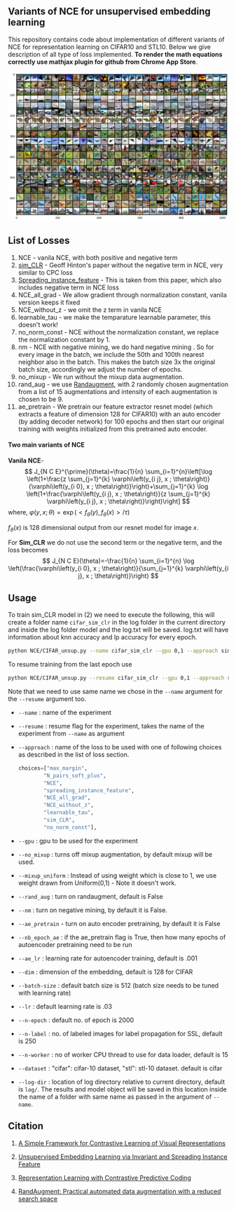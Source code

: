 ## Variants of NCE for unsupervised embedding learning 

This repository contains code about implementation of different variants of NCE for representation learning on CIFAR10 and STL10. Below we give description of all type of loss implemented. **To render the math equations correctly use mathjax plugin for github from Chrome App Store**. 

<img src="./fig/download.png" width="1000">

## List of Losses

1. NCE - vanila NCE, with both positive and negative term
2. [sim_CLR](https://arxiv.org/pdf/2002.05709.pdf) - Geoff Hinton's paper without the negative term in NCE, very similar to CPC loss
3. [Spreading_instance_feature](https://arxiv.org/pdf/1904.03436.pdf) - This is taken from this paper, which also includes negative term in NCE loss
4. NCE_all_grad - We allow gradient through normalization constant, vanila version keeps it fixed
5. NCE_without_z - we omit the z term in vanila NCE
6. learnable_tau - we make the temparature learnable parameter, this doesn't work!
7. no_norm_const - NCE without the normalization constant, we replace the normalization constant by 1.
8. nm - NCE with negative mining, we do hard negative mining . So for every image in the batch, we include the 50th and 100th nearest neighbor also in the batch. This makes the batch size 3x the original batch size, accordingly we adjust the number of epochs.
9. no_mixup - We run without the mixup data augmentation. 
10. rand_aug -  we use [Randaugment](https://arxiv.org/pdf/1909.13719.pdf), with 2 randomly chosen augmentation from a list of 15 augmentations and intensity of each augmentation is chosen to be 9.
11. ae_pretrain - We pretrain our feature extractor resnet model (which extracts a feature of dimension 128 for CIFAR10) with an auto encoder (by adding decoder network) for 100 epochs and then start our original training with weights initialized from this pretrained auto encoder.

#### Two main variants of NCE

**Vanila NCE**- 
$$
J_{N C E}^{\prime}(\theta)=\frac{1}{n} \sum_{i=1}^{n}\left[\log \left(1+\frac{z \sum_{j=1}^{k} \varphi\left(y_{i j}, x ; \theta\right)}{\varphi\left(y_{i 0}, x ; \theta\right)}\right)+\sum_{j=1}^{k} \log \left(1+\frac{\varphi\left(y_{i j}, x ; \theta\right)}{z \sum_{j=1}^{k} \varphi\left(y_{i j}, x ; \theta\right)}\right)\right]
$$
where, $\varphi(y, x ; \theta)=\exp \left(<f_{\theta}(y), f_{\theta}(x)>/ \tau\right)$

$f_{\theta}(x)$ is 128 dimensional output from our resnet model for image $x$. 

For **Sim_CLR** we do not use the second term or the negative term, and the loss becomes
$$
J_{N C E}(\theta)=-\frac{1}{n} \sum_{i=1}^{n} \log \left(\frac{\varphi\left(y_{i 0}, x ; \theta\right)}{\sum_{j=1}^{k} \varphi\left(y_{i j}, x ; \theta\right)}\right)
$$

## Usage

To train sim_CLR model in (2) we need to execute the following, this will create a folder name `cifar_sim_clr` in the log folder in the current directory and inside the log folder model and the log.txt will be saved. log.txt will have information about knn accuracy and lp accuracy for every epoch. 

```bash
python NCE/CIFAR_unsup.py --name cifar_sim_clr --gpu 0,1 --approach sim_CLR
```

To resume training from the last epoch use

```bash
python NCE/CIFAR_unsup.py --resume cifar_sim_clr --gpu 0,1 --approach sim_CLR
```

Note that we need to use same name we chose in the `--name` argument for the `--resume` argument too.



- `--name` : name of the experiment 

- `--resume` : resume flag for the experiment, takes the name of the experiment from `--name` as argument

- `--approach` : name of the loss to be used with one of following choices as described in the list of loss section. 

  ```python
  choices=["max_margin",
          "N_pairs_soft_plus",
          "NCE",
          "spreading_instance_feature",
          "NCE_all_grad",
          "NCE_without_z",
          "learnable_tau",
          "sim_CLR",
          "no_norm_const"],
  ```

- `--gpu` : gpu to be used for the experiment

- `--no_mixup` : turns off mixup augmentation, by default mixup will be used.

- `--mixup_uniform` : Instead of using weight which is close to 1, we use weight drawn from Uniform(0,1) - Note it doesn't work.
- `--rand_aug` : turn on randaugment, default is False
- `--nm` : turn on negative mining, by default it is False.
- `--ae_pretrain` - turn on auto encoder pretraining, by default it is False
- `--nb_epoch_ae` : if the ae_pretrain flag is True, then how many epochs of autoencoder pretraining need to be run
- `--ae_lr` : learning rate for autoencoder training, default is .001

- `--dim` :  dimension of the embedding, default is 128 for CIFAR
- `--batch-size` : default batch size is 512 (batch size needs to be tuned with learning rate)
- `--lr`  : default learning rate is .03
- `--n-epoch` : default no. of epoch is 2000
- `--n-label` : no. of labeled images for label propagation for SSL, default is 250
- `--n-worker` : no of worker CPU thread to use for data loader, default is 15
- `--dataset` : "cifar": cifar-10 dataset, "stl": stl-10 dataset. default is cifar
- `--log-dir` : location of log directory relative to current directory, default is `log/`. The results and model object will be saved in this location inside the name of a folder with same name as passed in the argument of `--name`.


## Citation

1. [A Simple Framework for Contrastive Learning of Visual Representations](https://arxiv.org/pdf/2002.05709.pdf)

2. [Unsupervised Embedding Learning via Invariant and Spreading Instance Feature](https://arxiv.org/pdf/1904.03436.pdf)

3. [Representation Learning with Contrastive Predictive Coding](https://arxiv.org/pdf/1807.03748.pdf)

4. [RandAugment: Practical automated data augmentation with a reduced search space](https://arxiv.org/pdf/1909.13719.pdf)

   













